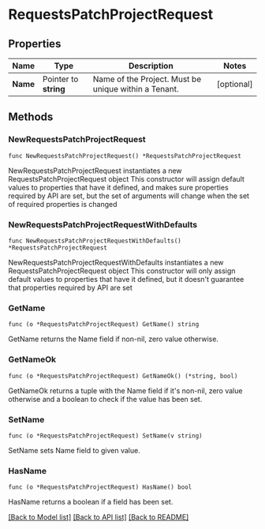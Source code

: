 # RequestsPatchProjectRequest

## Properties

Name | Type | Description | Notes
------------ | ------------- | ------------- | -------------
**Name** | Pointer to **string** | Name of the Project. Must be unique within a Tenant. | [optional] 

## Methods

### NewRequestsPatchProjectRequest

`func NewRequestsPatchProjectRequest() *RequestsPatchProjectRequest`

NewRequestsPatchProjectRequest instantiates a new RequestsPatchProjectRequest object
This constructor will assign default values to properties that have it defined,
and makes sure properties required by API are set, but the set of arguments
will change when the set of required properties is changed

### NewRequestsPatchProjectRequestWithDefaults

`func NewRequestsPatchProjectRequestWithDefaults() *RequestsPatchProjectRequest`

NewRequestsPatchProjectRequestWithDefaults instantiates a new RequestsPatchProjectRequest object
This constructor will only assign default values to properties that have it defined,
but it doesn't guarantee that properties required by API are set

### GetName

`func (o *RequestsPatchProjectRequest) GetName() string`

GetName returns the Name field if non-nil, zero value otherwise.

### GetNameOk

`func (o *RequestsPatchProjectRequest) GetNameOk() (*string, bool)`

GetNameOk returns a tuple with the Name field if it's non-nil, zero value otherwise
and a boolean to check if the value has been set.

### SetName

`func (o *RequestsPatchProjectRequest) SetName(v string)`

SetName sets Name field to given value.

### HasName

`func (o *RequestsPatchProjectRequest) HasName() bool`

HasName returns a boolean if a field has been set.


[[Back to Model list]](../README.md#documentation-for-models) [[Back to API list]](../README.md#documentation-for-api-endpoints) [[Back to README]](../README.md)


